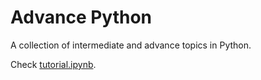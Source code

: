 # Advance Python
A collection of intermediate and advance topics in Python.

Check [tutorial.ipynb](https://github.com/akashadhikari/advance-python/blob/master/tutorial.ipynb).

